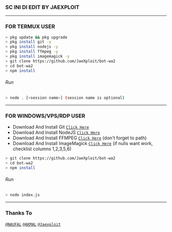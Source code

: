 ### SC INI DI EDIT BY JAEXPLOIT

---------

### FOR TERMUX USER
```bash
> pkg update && pkg upgrade
> pkg install git -y
> pkg install nodejs -y
> pkg install ffmpeg -y
> pkg install imagemagick -y
> git clone https://github.com/JaeXploit/bot-wa2
> cd bot-wa2
> npm install
```
###### Run
```bash
> node . [<session name>] (session name is optional)
```

---------

### FOR WINDOWS/VPS/RDP USER
* Download And Install Git [`Click Here`](https://git-scm.com/downloads) <br>
* Download And Install NodeJS [`Click Here`](https://nodejs.org/en/download) <br>
* Download And Install FFMPEG [`Click Here`](https://ffmpeg.org/download.html) (don't forget to path) 
* Download And Install ImageMagick [`Click Here`](https://imagemagick.org/script/download.php) (if nulis want work,  checklist columns 1,2,3,5,6) 
```bash
> git clone https://github.com/JaeXploit/bot-wa2
> cd bot-wa2
> npm install
```
###### Run
```bash
> node index.js
```
--------------

### Thanks To 
[`@NAUFAL`](wa.me/6285157160906)
[`@AKMAL`](wa.me/6281212083401)
[`@Jaexploit`](wa.me/6289505478068)